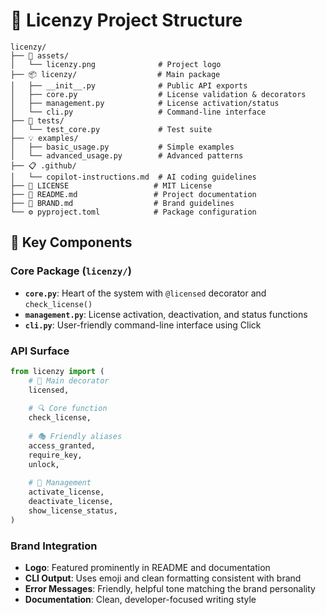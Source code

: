 # 📁 Licenzy Project Structure

```
licenzy/
├── 🔑 assets/
│   └── licenzy.png              # Project logo
├── 📦 licenzy/                  # Main package
│   ├── __init__.py              # Public API exports
│   ├── core.py                  # License validation & decorators
│   ├── management.py            # License activation/status
│   └── cli.py                   # Command-line interface
├── 🧪 tests/
│   └── test_core.py             # Test suite
├── 💡 examples/
│   ├── basic_usage.py           # Simple examples
│   └── advanced_usage.py        # Advanced patterns
├── 📋 .github/
│   └── copilot-instructions.md  # AI coding guidelines
├── 📄 LICENSE                   # MIT License
├── 📖 README.md                 # Project documentation
├── 🎨 BRAND.md                  # Brand guidelines
└── ⚙️ pyproject.toml            # Package configuration
```

## 🎯 Key Components

### Core Package (`licenzy/`)
- **`core.py`**: Heart of the system with `@licensed` decorator and `check_license()`
- **`management.py`**: License activation, deactivation, and status functions
- **`cli.py`**: User-friendly command-line interface using Click

### API Surface
```python
from licenzy import (
    # 🎨 Main decorator
    licensed,
    
    # 🔍 Core function  
    check_license,
    
    # 🎭 Friendly aliases
    access_granted,
    require_key,
    unlock,
    
    # 🔧 Management
    activate_license,
    deactivate_license,
    show_license_status,
)
```

### Brand Integration
- **Logo**: Featured prominently in README and documentation
- **CLI Output**: Uses emoji and clean formatting consistent with brand
- **Error Messages**: Friendly, helpful tone matching the brand personality
- **Documentation**: Clean, developer-focused writing style

